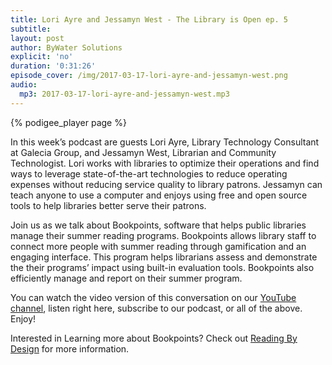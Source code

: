 ```yaml
---
title: Lori Ayre and Jessamyn West - The Library is Open ep. 5
subtitle:
layout: post
author: ByWater Solutions
explicit: 'no'
duration: '0:31:26'
episode_cover: /img/2017-03-17-lori-ayre-and-jessamyn-west.png
audio:
  mp3: 2017-03-17-lori-ayre-and-jessamyn-west.mp3
---
```


{% podigee_player page %}

In this week’s podcast are guests Lori Ayre, Library Technology Consultant at Galecia Group, and Jessamyn West, Librarian and Community Technologist.  Lori works with libraries to optimize their operations and find ways to leverage state-of-the-art technologies to reduce operating expenses without reducing service quality to library patrons. Jessamyn can teach anyone to use a computer and enjoys using free and open source tools to help libraries better serve their patrons.

Join us as we talk about Bookpoints, software that helps public libraries manage their summer reading programs. Bookpoints allows library staff to connect more people with summer reading through gamification and an engaging interface. This program helps librarians assess and demonstrate the their programs’ impact using built-in evaluation tools. Bookpoints also efficiently manage and report on their summer program.

You can watch the video version of this conversation on our [YouTube channel](https://www.youtube.com/playlist?list=PLV_OXyJ1D3Bi8zmgDWnaDz2d35FkC6j-v), listen right here, subscribe to our podcast, or all of the above. Enjoy!

Interested in Learning more about Bookpoints? Check out [Reading By Design](http://readingbydesign.org/) for more information.
